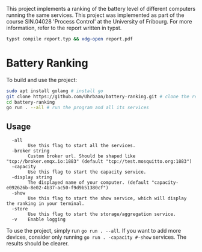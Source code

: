 This project implements a ranking of the battery level of different computers running the same services.
This project was implemented as part of the course SIN.04028 'Process Control' at the University of Fribourg.
For more information, refer to the report written in typst.

```sh 
typst compile report.typ && xdg-open report.pdf
```

# Battery Ranking 
To build and use the project: 

```sh 
sudo apt install golang # install go 
git clone https://github.com/Uhrbaan/battery-ranking.git # clone the repository
cd battery-ranking
go run . --all # run the program and all its services
```

## Usage 
```
  -all
    	Use this flag to start all the services.
  -broker string
    	Custom broker url. Should be shaped like "tcp://broker.emqx.io:1883" (default "tcp://test.mosquitto.org:1883")
  -capacity
    	Use this flag to start the capacity service.
  -display string
    	The displayed name of your computer. (default "capacity-e092626b-8e02-4b37-ac50-f9d9b51380cf")
  -show
    	Use this flag to start the show service, which will display the ranking in your terminal.
  -store
    	Use this flag to start the storage/aggregation service.
  -v	Enable logging
```

To use the project, simply run `go run . --all`.
If you want to add more devices, consider only running `go run . -capacity #-show` services. The results should be clearer.

